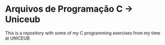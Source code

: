 # Arquivos de Programação C -> Uniceub

This is a repository with some of my C programming exercises from my time at UNICEUB
